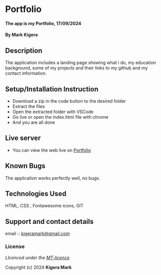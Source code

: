 # Portfolio
#### The app is my Portfolio, 17/09/2024
#### **By Mark Kigera**
## Description
The application includes a  landing page showing what i do, my education background, some of my projects and their links to my github  and my contact information.

## Setup/Installation Instruction
* Download a zip in the code button to the desired folder
* Extract the files
* Open the extracted folder with VSCode
* Go live or open the index.html file with chrome
* And you are all done

## Live server
* You can view the web live on [Portfolio](git@github.com:Kigera29/portfolio-sdft11.git)

## Known Bugs
The application works perfectly well, no bugs.

## Technologies Used
HTML, CSS , Fontawesome icons, GIT

## Support and contact details
email :: kigeramark@gmail.com

### License
*LIcenced under the [MT-licence](https://github.com/Kigera29/portfolio-sdft11/blob/master/LICENSE.md)*

Copyright (c) 2024 **Kigera Mark**